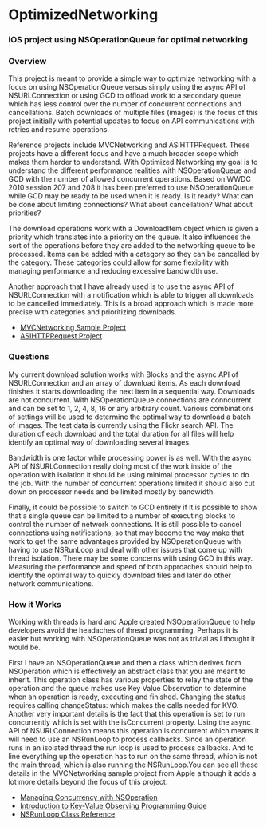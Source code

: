 OptimizedNetworking
===================

### iOS project using NSOperationQueue for optimal networking

### Overview

This project is meant to provide a simple way to optimize networking with a focus on using NSOperationQueue
versus simply using the async API of NSURLConnection or using GCD to offload work to a secondary queue which
has less control over the number of concurrent connections and cancellations. Batch downloads of multiple
files (images) is the focus of this project initially with potential updates to focus on API communications
with retries and resume operations.

Reference projects include MVCNetworking and ASIHTTPRequest. These projects have a different focus and have
a much broader scope which makes them harder to understand. With Optimized Networking my goal is to understand
the different performance realities with NSOperationQueue and GCD with the number of allowed concurrent
operations. Based on WWDC 2010 session 207 and 208 it has been preferred to use NSOperationQueue while GCD
may be ready to be used when it is ready. Is it ready? What can be done about limiting connections? What about
cancellation? What about priorities?

The download operations work with a DownloadItem object which is given a priority which translates into a 
priority on the queue. It also influences the sort of the operations before they are added to the networking
queue to be processed. Items can be added with a category so they can be cancelled by the category. These 
categories could allow for some flexibility with managing performance and reducing excessive bandwidth use.

Another approach that I have already used is to use the async API of NSURLConnection with a notification
which is able to trigger all downloads to be cancelled immediately. This is a broad approach which is made
more precise with categories and prioritizing downloads.

* [MVCNetworking Sample Project](http://developer.apple.com/library/ios/#samplecode/MVCNetworking/Introduction/Intro.html)
* [ASIHTTPRequest Project](http://allseeing-i.com/ASIHTTPRequest/)

### Questions

My current download solution works with Blocks and the async API of NSURLConnection and an array
of download items. As each download finishes it starts downloading the next item in a sequential way.
Downloads are not concurrent. With NSOperationQueue connections are conncurrent and can be set to 1,
2, 4, 8, 16 or any arbitrary count. Various combinations of settings will be used to determine the optimal
way to download a batch of images. The test data is currently using the Flickr search API. The duration
of each download and the total duration for all files will help identify an optimal way of downloading
several images.

Bandwidth is one factor while processing power is as well. With the async API of NSURLConnection really
doing most of the work inside of the operation with isolation it should be using minimal processor
cycles to do the job. With the number of concurrent operations limited it should also cut down on 
processor needs and be limited mostly by bandwidth.

Finally, it could be possible to switch to GCD entirely if it is possible to show that a single queue
can be limited to a number of executing blocks to control the number of network connections. It is still
possible to cancel connections using notifications, so that may become the way make that work to get the
same advantages provided by NSOperationQueue with having to use NSRunLoop and deal with other issues 
that come up with thread isolation. There may be some concerns with using GCD in this way. Measuring
the performance and speed of both approaches should help to identify the optimal way to quickly
download files and later do other network communications.

### How it Works

Working with threads is hard and Apple created NSOperationQueue to help developers avoid the headaches of 
thread programming. Perhaps it is easier but working with NSOperationQueue was not as trivial as I thought
it would be.

First I have an NSOperationQueue and then a class which derives from NSOperation which is effectively an
abstract class that you are meant to inherit. This operation class has various properties to relay the
state of the operation and the queue makes use Key Value Observation to determine when an operation is
ready, executing and finished. Changing the status requires calling changeStatus: which makes the calls
needed for KVO. Another very important details is the fact that this operation is set to run concurrently
which is set with the isConcurrent property. Using the async API of NSURLConnection means this operation
is concurrent which means it will need to use an NSRunLoop to process callbacks. Since an operation runs
in an isolated thread the run loop is used to process callbacks. And to line everything up the operation
has to run on the same thread, which is not the main thread, which is also running the NSRunLoop.You can
see all these details in the MVCNetworking sample project from Apple although it adds a lot more details
beyond the focus of this project.

* [Managing Concurrency with NSOperation](https://developer.apple.com/library/mac/#featuredarticles/ManagingConcurrency/_index.html)
* [Introduction to Key-Value Observing Programming Guide](https://developer.apple.com/library/mac/#documentation/Cocoa/Conceptual/KeyValueObserving/KeyValueObserving.html)
* [NSRunLoop Class Reference](https://developer.apple.com/library/mac/#documentation/Cocoa/Reference/Foundation/Classes/NSRunLoop_Class/Reference/Reference.html)
